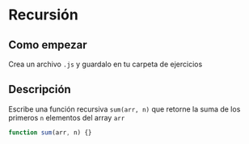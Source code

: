 # Recursión

## Como empezar

Crea un archivo `.js` y guardalo en tu carpeta de ejercicios

## Descripción

Escribe una función recursiva `sum(arr, n)` que retorne la suma de los primeros `n` elementos del array `arr`

```js
function sum(arr, n) {}
```
